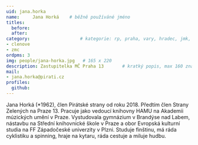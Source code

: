 ```yaml
---
uid: jana.horka
name:     Jana Horká 	# běžně používáné jméno
titles:
  before: 
  after:
category:                 	# kategorie: rp, praha, vary, hradec, jmk, senat  
- clenove
- zmc
ordpms: 3
img: people/jana-horka.jpg   # 165 x 220
description: Zastupitelka MČ Praha 13    	# kratký popis, max 160 znaků
mail:
- jana.horka@pirati.cz
profiles:
  github:		  
---
```

Jana Horká (*1962), člen Pirátské strany od roku 2018. Předtím člen Strany Zelených na Praze 13. 
Pracuje jako vedoucí knihovny HAMU na Akademii múzických umění v Praze. Vystudovala gymnázium v Brandýse nad Labem, nástavbu na Střední knihovnické škole v Praze a obor Evropská kulturní studia na FF Západočeské univerzity v Plzni. 
Studuje finštinu, má ráda cyklistiku a spinning, hraje na kytaru, ráda cestuje a miluje hudbu. 
